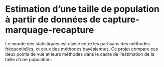 # Estimation d’une taille de population à partir de données de capture-marquage-recapture

Le monde des statistiques est divisé entre les partisans des méthodes fréquentielles, et ceux des méthodes bayésiennes. Ce projet compare ces deux points de vue et leurs méthodes dans le cadre de l'estimation de la taille d'une population.